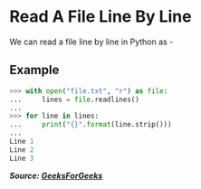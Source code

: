 # Read A File Line By Line

We can read a file line by line in Python as -

## Example

```python
>>> with open("file.txt", "r") as file:
...     lines = file.readlines()
... 
>>> for line in lines:
...     print("{}".format(line.strip()))
... 
Line 1
Line 2
Line 3
```

***Source: [GeeksForGeeks](https://www.geeksforgeeks.org/read-a-file-line-by-line-in-python/)***
